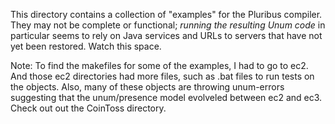 This directory contains a collection of "examples" for the Pluribus compiler. They may not be complete or functional; _running the resulting Unum code_ in particular seems to rely on Java services and URLs to servers that have not yet been restored. Watch this space.

Note: To find the makefiles for some of the examples, I had to go to ec2. 
And those ec2 directories had more files, such as .bat files to run tests on the objects.
Also, many of these objects are throwing unum-errors suggesting that the unum/presence model evolveled between ec2 and ec3. Check out out the CoinToss directory.
